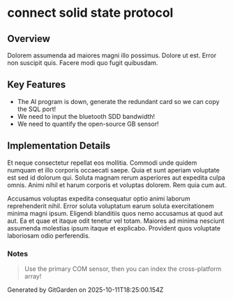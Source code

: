 # connect solid state protocol

## Overview
Dolorem assumenda ad maiores magni illo possimus. Dolore ut est. Error non suscipit quis. Facere modi quo fugit quibusdam.

## Key Features
- The AI program is down, generate the redundant card so we can copy the SQL port!
- We need to input the bluetooth SDD bandwidth!
- We need to quantify the open-source GB sensor!

## Implementation Details
Et neque consectetur repellat eos mollitia. Commodi unde quidem numquam et illo corporis occaecati saepe. Quia et sunt aperiam voluptate est sed id dolorum qui. Soluta magnam rerum asperiores aut expedita culpa omnis. Animi nihil et harum corporis et voluptas dolorem. Rem quia cum aut.
 Accusamus voluptas expedita consequatur optio animi laborum reprehenderit nihil. Error soluta voluptatum earum soluta exercitationem minima magni ipsum. Eligendi blanditiis quos nemo accusamus at quod aut aut. Ea et quae et itaque odit tenetur vel totam. Maiores ad minima nesciunt assumenda molestias ipsum itaque et explicabo. Provident quos voluptate laboriosam odio perferendis.

### Notes
> Use the primary COM sensor, then you can index the cross-platform array!

Generated by GitGarden on 2025-10-11T18:25:00.154Z